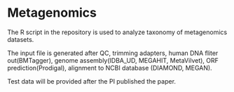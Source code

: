 # Metagenomics

The R script in the repository is used to analyze taxonomy of metagenomics datasets. 

The input file is generated after QC, trimming adapters, human DNA fliter out(BMTagger), genome assembly(IDBA_UD, MEGAHIT, MetaVilvet), ORF prediction(Prodigal), alignment to NCBI database (DIAMOND, MEGAN).

Test data will be provided after the PI published the paper. 

